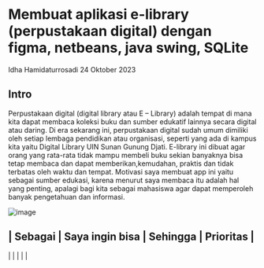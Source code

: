 # Membuat aplikasi e-library (perpustakaan digital) dengan figma, netbeans, java swing, SQLite
Idha Hamidaturrosadi 24 Oktober 2023

## Intro
Perpustakaan digital (digital library atau E – Library) adalah tempat di mana kita dapat membaca koleksi buku dan sumber edukatif lainnya secara digital atau daring. Di era sekarang ini, perpustakaan digital sudah umum dimiliki oleh setiap lembaga pendidikan atau organisasi, seperti yang ada di kampus kita yaitu Digital Library UIN Sunan Gunung Djati. E-library ini dibuat agar orang yang rata-rata tidak mampu membeli buku sekian banyaknya  bisa tetap membaca dan dapat memberikan,kemudahan, praktis dan tidak terbatas oleh waktu dan tempat. Motivasi saya membuat app ini yaitu sebagai sumber edukasi, karena menurut saya membaca itu adalah hal yang penting, apalagi bagi kita sebagai mahasiswa agar dapat memperoleh banyak pengetahuan dan informasi.

![image](https://github.com/idhahamidaturrosadi19/App-ex/assets/144808574/d2e8dc70-0be3-4f4e-ad7e-1ea6bca651e9)

 | Sebagai |	 Saya ingin bisa |	     Sehingga	 |      Prioritas |
 ----------------------------------------------------
 |     |                |                   |                  |
			
			
			
			
			
			
			
			
			
			
			
			
			


			
			
			
			
			
			
			
			
			
			
			
			
			
			
